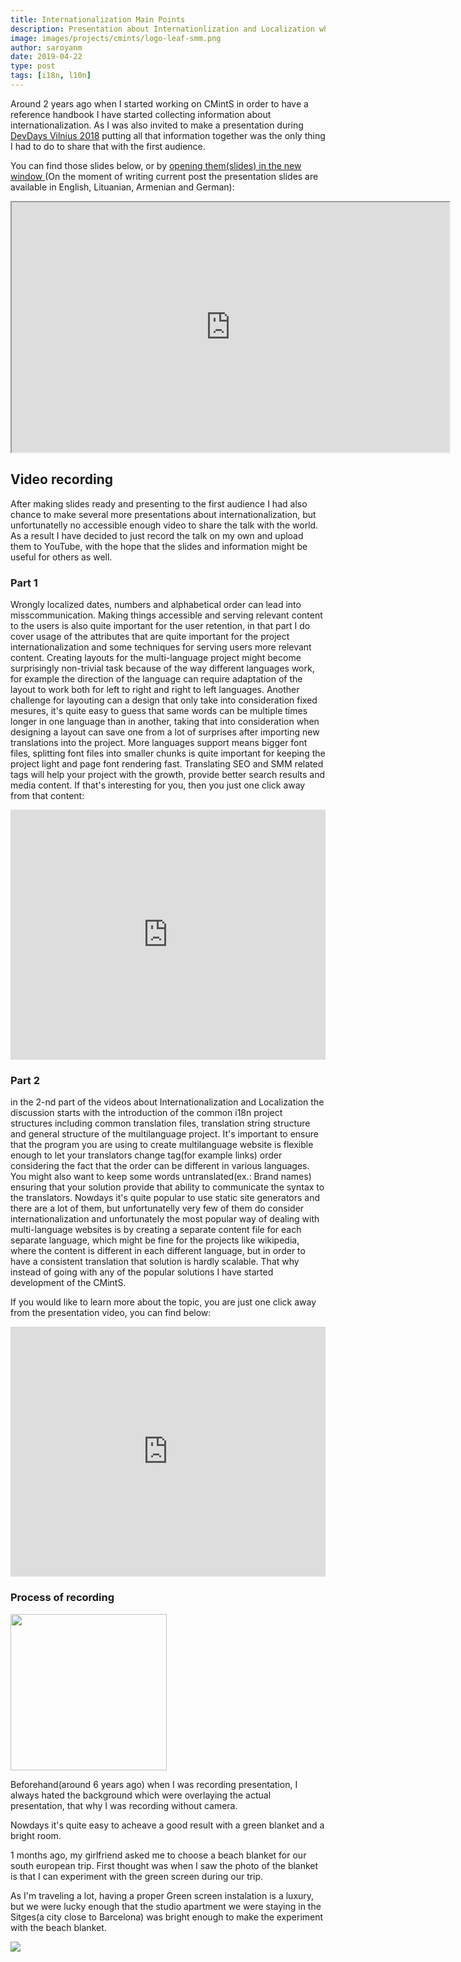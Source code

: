 ```yaml
---
title: Internationalization Main Points
description: Presentation about Internationlization and Localization where I discuss different technics for implementing multi-language websites, Layouting, SEO, Linguistic details, Fonts, translation management systems and etc.
image: images/projects/cmints/logo-leaf-smm.png
author: saroyanm
date: 2019-04-22
type: post
tags: [i18n, l10n]
---
```


Around 2 years ago when I started working on CMintS in order to have a reference
handbook I have started collecting information about internationalization. As I
was also invited to make a presentation during [DevDays Vilnius
2018](https://devdays.lt/last-year/) putting all that information together was
the only thing I had to do to share that with the first audience.

You can find those slides below, or by <a
href="https://cmints.io/en/presentation" targer="_blank">opening them(slides) in
the new window </a> (On the moment of writing current post the presentation
slides are available in English, Lituanian, Armenian and
German):

<iframe
    width="700"
    height="400"
    src="https://cmints.io/en/presentation">
</iframe>


## Video recording

After making slides ready and presenting to the first audience I had also chance
to make several more presentations about internationalization, but
unfortunatelly no accessible enough video to share the talk with the world. As a
result I have decided to just record the talk on my own and upload them to
YouTube, with the hope that the slides and information might be useful for
others as well.

### Part 1

Wrongly localized dates, numbers and alphabetical order can lead into
misscommunication. Making things accessible and serving relevant content to the
users is also quite important for the user retention, in that part I do cover
usage of the attributes that are quite important for the project
internationalization and some techniques for serving users more relevant
content. Creating layouts for the multi-language project might become
surprisingly non-trivial task because of the way different languages work, for
example the direction of the language can require adaptation of the layout to
work both for left to right and right to left languages. Another challenge for
layouting can a design that only take into consideration fixed mesures, it's
quite easy to guess that same words can be multiple times longer in one language
than in another, taking that into consideration when designing a layout can save
one from a lot of surprises after importing new translations into the project.
More languages support means bigger font files, splitting font files into
smaller chunks is quite important for keeping the project light and page font
rendering fast. Translating SEO and SMM related tags will help your project with
the growth, provide better search results and media content. If that's
interesting for you, then you just one click away from that content:

<iframe width="100%" height="400" src="https://www.youtube.com/embed/YpRc79o-QHM"
        frameborder="0" 
        allow="accelerometer; autoplay; encrypted-media; gyroscope; picture-in-picture"
        allowfullscreen></iframe>

### Part 2

in the 2-nd part of the videos about Internationalization and Localization the
discussion starts with the introduction of the common i18n project structures
including common translation files, translation string structure and general
structure of the multilanguage project. It's important to ensure that the
program you are using to create multilanguage website is flexible enough to let
your translators change tag(for example links) order considering the fact that
the order can be different in various languages. You might also want to keep
some words untranslated(ex.: Brand names) ensuring that your solution provide
that ability to communicate the syntax to the translators. Nowdays it's quite
popular to use static site generators and there are a lot of them, but
unfortunatelly very few of them do consider internationalization and
unfortunately the most popular way of dealing with multi-language websites is by
creating a separate content file for each separate language, which might be fine
for the projects like wikipedia, where the content is different in each
different language, but in order to have a consistent translation that solution
is hardly scalable. That why instead of going with any of the popular solutions
I have started development of the CMintS.

If you would like to learn more about the topic, you are just one click away
from the presentation video, you can find below:

<iframe width="100%" height="400" src="https://www.youtube.com/embed/NOQ9dgeVOdo" frameborder="0" allow="accelerometer; autoplay; encrypted-media; gyroscope; picture-in-picture" allowfullscreen></iframe>

### Process of recording

<img src="/images/talks/blanket-choice.png" class="right" width="250">

Beforehand(around 6 years ago) when I was recording presentation, I always hated
the background which were overlaying the actual presentation, that why I was
recording without camera.

Nowdays it's quite easy to acheave a good result with a green blanket and a
bright room.

1 months ago, my girlfriend asked me to choose a beach blanket for our south
european trip. First thought was when I saw the photo of the blanket is that I
can experiment with the green screen during our trip.

As I'm traveling a lot, having a proper Green screen instalation is a luxury,
but we were lucky enough that the studio apartment we were staying in the
Sitges(a city close to Barcelona) was bright enough to make the experiment with
the beach blanket.

<img src="/images/talks/green-screen.jpg">
